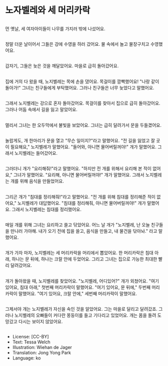 # 노자벨레와 세 머리카락

##
먼 옛날, 세 여자아이들이 나무를 가지러 밖에 나섰어요.

##
정말 더운 날이어서 그들은 강에 수영을 하러 갔어요. 물 속에서 놀고 물장구치고 수영했어요.

##
갑자기, 그들은 늦은 것을 깨달았어요. 마을로 급히 돌아갔어요.

##
집에 거의 다 왔을 때, 노지벨레는 목에 손을 댔어요. 목걸이를 깜빡했어요! "나랑 같이 돌아가!" 그녀는 친구들에게 부탁했어요. 그러나 친구들은 너무 늦었다고 말했어요.

##
그래서 노지벨레는 강으로 혼자 돌아갔어요. 목걸이를 찾아서 집으로 급히 돌아갔어요. 그러나 어둠 속에서 길을 잃고 말았어요.

##
멀리서 그녀는 한 오두막에서 불빛을 보았어요. 그녀는 급히 달려가서 문을 두들겼어요.

##
놀랍게도, 개 한마리가 문을 열고 "무슨 일이지?"라고 말했어요. "전 길을 잃었고 잘 곳이 필요해요," 노지벨레가 말했어요. "들어와, 아니면 물어버릴꺼야!" 개가 말했어요. 그래서 노지벨레는 들어갔어요.

##
그러더니 개가 "요리해줘!"라고 말했어요. "하지만 전 개를 위해서 요리해 본 적이 없어요," 그녀가 말했어요. "요리해, 아니면 물어버릴꺼야!" 개가 말했어요. 그래서 노지벨레는 개를 위해 음식을 만들었어요.

##
그리곤 개가 "침대를 정리해줘!"라고 말했어요. "전 개를 위해 침대를 정리해준 적이 없어요," 노지벨레가 대답했어요. "침대를 정리해줘, 아니면 물어버릴꺼야!" 개가 말했어요. 그래서 노지벨레는 침대를 정리했어요.

##
매일 개를 위해 그녀는 요리하고 쓸고 닦았어요. 어느 날 개가 "노지벨레, 난 오늘 친구들을 만나러 가야해. 내가 오기 전에 집을 쓸고, 음식을 만들고, 내 물건을 닦아놔." 라고 말했어요.

##
개가 가자 마자, 노지벨레는 세 머리카락을 머리에서 뽑았어요. 한 머리카락은 침대 아래, 하나는 문 뒤에, 하나는 크랄 안에 두었어요. 그리고 그녀는 집으로 가능한 최대한 빨리 달려갔어요.

##
개가 돌아왔을 때, 노지벨레를 찾았어요. "노지벨레, 어디있어?" 개가 외쳤어요. "여기 있어요, 침대 아래," 첫번째 머리카락이 말했어요. "여기 있어요, 문 뒤에," 두번째 머리카락이 말했어요. "여기 있어요, 크랄 안에," 세번째 머리카락이 말했어요.

##
그제서야 개는 노지벨레가 자신을 속인 것을 알았어요. 그는 마을로 달리고 달려갔죠. 그러나 노지벨레의 오빠들이 커다란 몽둥이를 들고 기다리고 있었어요. 개는 몸을 돌려 도망갔고 다시는 보이지 않았어요.

##
* License: [CC-BY]
* Text: Tessa Welch
* Illustration: Wiehan de Jager
* Translation: Jong Yong Park
* Language: ko
